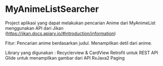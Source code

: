 # MyAnimeListSearcher

Project aplikasi yang dapat melakukan pencarian Anime dari MyAnimeList menggunakan API dari Jikan (https://jikan.docs.apiary.io/#introduction/information)

Fitur:
Pencarian anime berdasarkan judul.
Menampilkan detil dari anime.


Library yang digunakan : 
Recyclerview & CardView
Retrofit untuk REST API
Glide untuk menampilkan gambar dari API
RxJava2
Paging
